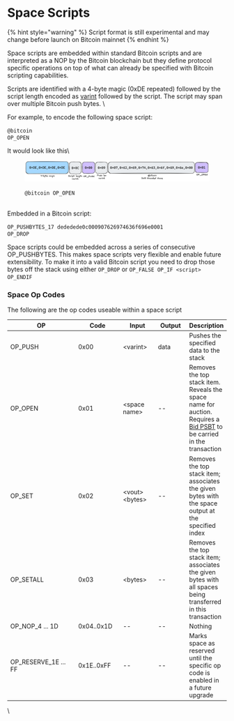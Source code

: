 # Space Scripts

{% hint style="warning" %}
Script format is still experimental and may change before launch on Bitcoin mainnet
{% endhint %}

Space scripts are embedded within standard Bitcoin scripts and are interpreted as a NOP by the Bitcoin blockchain but they define protocol specific operations on top of what can already be specified with Bitcoin scripting capabilities.

Scripts are identified with a 4-byte magic (0xDE repeated) followed by the script length encoded as [varint](https://docs.rs/bitcoin/latest/bitcoin/consensus/encode/struct.VarInt.html) followed by the script. The script may span over multiple Bitcoin push bytes. \\

For example, to encode the following space script:

```
@bitcoin
OP_OPEN
```

It would look like this\\

<figure><picture><source srcset="../.gitbook/assets/space-script-dark.png" media="(prefers-color-scheme: dark)"><img src="../.gitbook/assets/space-script-light.png" alt=""></picture><figcaption><p><code>@bitcoin OP_OPEN</code></p></figcaption></figure>

\
Embedded in a Bitcoin script:

```
OP_PUSHBYTES_17 dededede0c000907626974636f696e0001
OP_DROP
```

Space scripts could be embedded across a series of consecutive OP\_PUSHBYTES. This makes space scripts very flexible and enable future extensibility. To make it into a valid Bitcoin script you need to drop those bytes off the stack using either `OP_DROP` or `OP_FALSE OP_IF <script> OP_ENDIF`

### Space Op Codes

The following are the op codes useable within a space script

<table><thead><tr><th width="222">OP</th><th width="117">Code</th><th width="96">Input</th><th width="85">Output</th><th>Description</th></tr></thead><tbody><tr><td>OP_PUSH</td><td>0x00</td><td>&#x3C;varint></td><td>data</td><td>Pushes the specified data to the stack</td></tr><tr><td>OP_OPEN</td><td>0x01</td><td>&#x3C;space name></td><td>--</td><td>Removes the top stack item. Reveals the space name for auction. Requires a <a href="markdown.md">Bid PSBT</a> to be carried in the transaction</td></tr><tr><td>OP_SET</td><td>0x02</td><td>&#x3C;vout>&#x3C;bytes></td><td>--</td><td>Removes the top stack item; associates the given bytes with the space output at the specified index</td></tr><tr><td>OP_SETALL</td><td>0x03</td><td>&#x3C;bytes></td><td>--</td><td>Removes the top stack item; associates the given bytes with all spaces being transferred in this transaction</td></tr><tr><td>OP_NOP_4 ... 1D</td><td>0x04..0x1D</td><td>--</td><td>--</td><td>Nothing</td></tr><tr><td>OP_RESERVE_1E ... FF</td><td>0x1E..0xFF</td><td>--</td><td>--</td><td>Marks space as reserved until the specific op code is enabled in a future upgrade</td></tr></tbody></table>

\\

